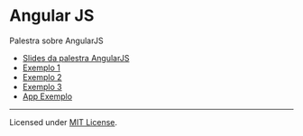 # Angular JS

Palestra sobre AngularJS

* [Slides da palestra AngularJS](http://mibuz.com.br/angularjs)
* [Exemplo 1](http://mibuz.com.br/angularjs/example/01.html)
* [Exemplo 2](http://mibuz.com.br/angularjs/example/02.html)
* [Exemplo 3](http://mibuz.com.br/angularjs/example/03.html)
* [App Exemplo](http://mibuz.com.br/angularjs/example)

---
Licensed under [MIT License](http://en.wikipedia.org/wiki/MIT_License).
